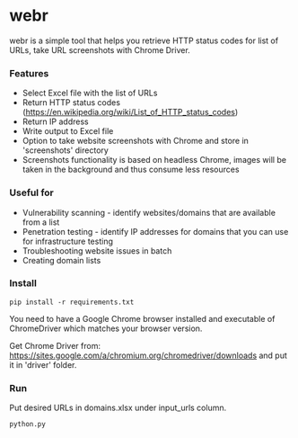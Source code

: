 # webr #

webr is a simple tool that helps you retrieve HTTP status codes for list of URLs, take URL screenshots with Chrome Driver.

### Features ###

* Select Excel file with the list of URLs
* Return HTTP status codes (https://en.wikipedia.org/wiki/List_of_HTTP_status_codes)
* Return IP address
* Write output to Excel file
* Option to take website screenshots with Chrome and store in 'screenshots' directory
* Screenshots functionality is based on headless Chrome, images will be taken in the background and thus consume less resources

### Useful for ###

* Vulnerability scanning - identify websites/domains that are available from a list
* Penetration testing - identify IP addresses for domains that you can use for infrastructure testing
* Troubleshooting website issues in batch
* Creating domain lists

### Install ####

`pip install -r requirements.txt`

You need to have a Google Chrome browser installed and executable of ChromeDriver which matches your browser version.

Get Chrome Driver from: https://sites.google.com/a/chromium.org/chromedriver/downloads and put it in 'driver' folder.


### Run ###

Put desired URLs in domains.xlsx under input_urls column.

`python.py`

